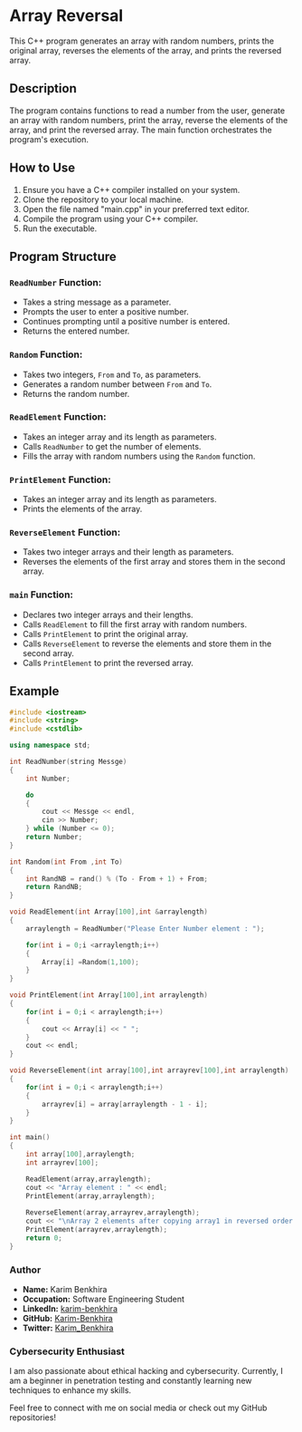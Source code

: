 # Array Reversal

This C++ program generates an array with random numbers, prints the original array, reverses the elements of the array, and prints the reversed array.

## Description

The program contains functions to read a number from the user, generate an array with random numbers, print the array, reverse the elements of the array, and print the reversed array. The main function orchestrates the program's execution.

## How to Use

1. Ensure you have a C++ compiler installed on your system.
2. Clone the repository to your local machine.
3. Open the file named "main.cpp" in your preferred text editor.
4. Compile the program using your C++ compiler.
5. Run the executable.

## Program Structure

### `ReadNumber` Function:

- Takes a string message as a parameter.
- Prompts the user to enter a positive number.
- Continues prompting until a positive number is entered.
- Returns the entered number.

### `Random` Function:

- Takes two integers, `From` and `To`, as parameters.
- Generates a random number between `From` and `To`.
- Returns the random number.

### `ReadElement` Function:

- Takes an integer array and its length as parameters.
- Calls `ReadNumber` to get the number of elements.
- Fills the array with random numbers using the `Random` function.

### `PrintElement` Function:

- Takes an integer array and its length as parameters.
- Prints the elements of the array.

### `ReverseElement` Function:

- Takes two integer arrays and their length as parameters.
- Reverses the elements of the first array and stores them in the second array.

### `main` Function:

- Declares two integer arrays and their lengths.
- Calls `ReadElement` to fill the first array with random numbers.
- Calls `PrintElement` to print the original array.
- Calls `ReverseElement` to reverse the elements and store them in the second array.
- Calls `PrintElement` to print the reversed array.


## Example

```cpp
#include <iostream>
#include <string>
#include <cstdlib>

using namespace std;

int ReadNumber(string Messge)
{
    int Number;

    do
    {
        cout << Messge << endl,
        cin >> Number;
    } while (Number <= 0);
    return Number;
}

int Random(int From ,int To)
{
    int RandNB = rand() % (To - From + 1) + From;
    return RandNB;
}

void ReadElement(int Array[100],int &arraylength)
{
    arraylength = ReadNumber("Please Enter Number element : ");

    for(int i = 0;i <arraylength;i++)
    {
        Array[i] =Random(1,100);
    }
}

void PrintElement(int Array[100],int arraylength)
{
    for(int i = 0;i < arraylength;i++)
    {
        cout << Array[i] << " ";
    }
    cout << endl;
}

void ReverseElement(int array[100],int arrayrev[100],int arraylength)
{
    for(int i = 0;i < arraylength;i++)
    {
        arrayrev[i] = array[arraylength - 1 - i];
    }
}

int main()
{
    int array[100],arraylength;
    int arrayrev[100];

    ReadElement(array,arraylength);
    cout << "Array element : " << endl;
    PrintElement(array,arraylength);
    
    ReverseElement(array,arrayrev,arraylength);
    cout << "\nArray 2 elements after copying array1 in reversed order:\n";
    PrintElement(arrayrev,arraylength);
    return 0;
}

```

### Author

- **Name:** Karim Benkhira
- **Occupation:** Software Engineering Student
- **LinkedIn:** [karim-benkhira](https://linkedin.com/in/karim-benkhira-206597224)
- **GitHub:** [Karim-Benkhira](https://github.com/Karim-Benkhira)
- **Twitter:** [Karim_Benkhira](https://twitter.com/Karim_Benkhira)

### Cybersecurity Enthusiast

I am also passionate about ethical hacking and cybersecurity. Currently, I am a beginner in penetration testing and constantly learning new techniques to enhance my skills.

Feel free to connect with me on social media or check out my GitHub repositories!